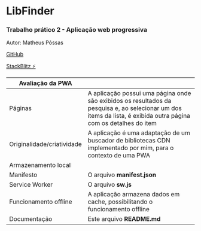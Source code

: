 # LibFinder

### Trabalho prático 2 - Aplicação web progressiva
Autor: Matheus Pôssas

[GitHub](https://github.com/mpossas/lib-finder.git)

[StackBlitz ⚡️](https://stackblitz.com/edit/lib-finder)

| Avaliação da PWA           |                                                                                                                                                                  |
|----------------------------|------------------------------------------------------------------------------------------------------------------------------------------------------------------|
| Páginas                    | A aplicação possui uma página onde são exibidos os resultados da pesquisa e, ao selecionar um dos items da lista, é exibida outra página com os detalhes do item |
| Originalidade/criatividade | A aplicação é uma adaptação de um buscador de bibliotecas CDN implementado por mim, para o contexto de uma PWA                                                   |
| Armazenamento local        |                                                                                                                                                                  |
| Manifesto                  | O arquivo **manifest.json**                                                                                                                                   |
| Service Worker             | O arquivo **sw.js**                                                                                                                                                                 |
| Funcionamento offline      | A aplicação armazena dados em cache, possibilitando o funcionamento offline                                                                                                                                                                 |
| Documentação               | Este arquivo **README.md**                                                                                                                                           |
